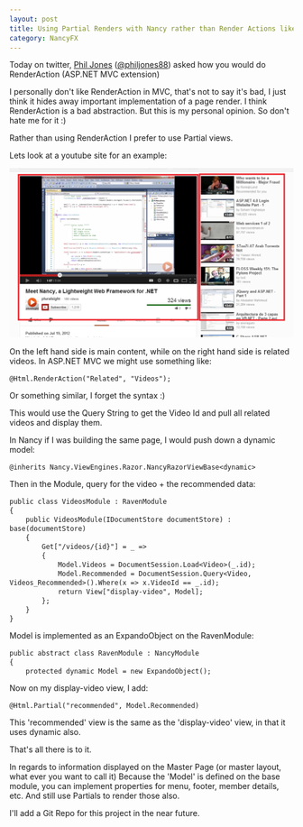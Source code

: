 ```yaml
---
layout: post
title: Using Partial Renders with Nancy rather than Render Actions like MVC
category: NancyFX
---
```


Today on twitter, <a href="http://blog.orangelightning.co.uk/">Phil Jones</a> (<a href="http://twitter.com/philjones88">@philjones88</a>) asked how you would do RenderAction (ASP.NET MVC extension)

I personally don't like RenderAction in MVC, that's not to say it's bad, I just think it hides away important implementation of a page render. I think RenderAction is a bad abstraction. But this is my personal opinion. So don't hate me for it :)

Rather than using RenderAction I prefer to use Partial views.

Lets look at a youtube site for an example:

<img src="/images/partial-renders-nancy-1.png" />

On the left hand side is main content, while on the right hand side is related videos. In ASP.NET MVC we might use something like:

    @Html.RenderAction("Related", "Videos");

Or something similar, I forget the syntax :)

This would use the Query String to get the Video Id and pull all related videos and display them.

In Nancy if I was building the same page, I would push down a dynamic model:

    @inherits Nancy.ViewEngines.Razor.NancyRazorViewBase<dynamic>

Then in the Module, query for the video + the recommended data:

    public class VideosModule : RavenModule
    {
        public VideosModule(IDocumentStore documentStore) : base(documentStore)
        {
            Get["/videos/{id}"] = _ =>
            {
                Model.Videos = DocumentSession.Load<Video>(_.id);
                Model.Recommended = DocumentSession.Query<Video, Videos_Recommended>().Where(x => x.VideoId == _.id);
                return View["display-video", Model];
            };
        }
    }

Model is implemented as an ExpandoObject on the RavenModule:

    public abstract class RavenModule : NancyModule
    {
        protected dynamic Model = new ExpandoObject();

Now on my display-video view, I add:

    @Html.Partial("recommended", Model.Recommended)

This 'recommended' view is the same as the 'display-video' view, in that it uses dynamic also.

That's all there is to it.

In regards to information displayed on the Master Page (or master layout, what ever you want to call it) Because the 'Model' is defined on the base module, you can implement properties for menu, footer, member details, etc. And still use Partials to render those also.

I'll add a Git Repo for this project in the near future.